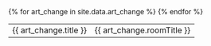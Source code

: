 
<table>
{% for art_change in site.data.art_change %}
  <tr>
    <td>{{ art_change.title }}</td><td>{{ art_change.roomTitle }}</td>
  </tr>
{% endfor %}
</table>
